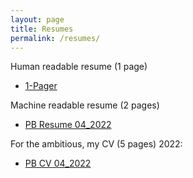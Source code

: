 ```yaml
---
layout: page
title: Resumes
permalink: /resumes/
---
```

 
 Human readable resume (1 page)

* [1-Pager](/pdfs/PB_1page.pdf) 
 
 Machine readable resume (2 pages)

* [PB Resume 04_2022](/pdfs/PB_1page.pdf) 

 
 For the ambitious, my CV (5 pages)
2022:

* [PB CV 04_2022](/pdfs/PB_CV_04_2022.pdf) 



